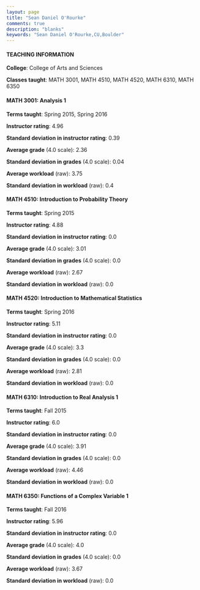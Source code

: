 ```yaml
---
layout: page
title: "Sean Daniel O'Rourke" 
comments: true
description: "blanks"
keywords: "Sean Daniel O'Rourke,CU,Boulder"
---
```

<head>
<script src="https://ajax.googleapis.com/ajax/libs/jquery/2.1.3/jquery.min.js"></script>
<script src="https://dl.dropboxusercontent.com/s/pc42nxpaw1ea4o9/highcharts.js?dl=0"></script>
<!-- <script src="../assets/js/highcharts.js"></script> -->
<style type="text/css">@font-face {
	font-family: "Bebas Neue";
	src: url(https://www.filehosting.org/file/details/544349/BebasNeue Regular.otf) format("opentype");
	}
	h1.Bebas { 
		font-family: "Bebas Neue", Verdana, Tahoma;
	}
</style>
</head>
	   
#### TEACHING INFORMATION

**College**: College of Arts and Sciences

**Classes taught**: MATH 3001, MATH 4510, MATH 4520, MATH 6310, MATH 6350

#### MATH 3001: Analysis 1

**Terms taught**: Spring 2015, Spring 2016

**Instructor rating**: 4.96

**Standard deviation in instructor rating**: 0.39

**Average grade** (4.0 scale): 2.36

**Standard deviation in grades** (4.0 scale): 0.04

**Average workload** (raw): 3.75

**Standard deviation in workload** (raw): 0.4

#### MATH 4510: Introduction to Probability Theory

**Terms taught**: Spring 2015

**Instructor rating**: 4.88

**Standard deviation in instructor rating**: 0.0

**Average grade** (4.0 scale): 3.01

**Standard deviation in grades** (4.0 scale): 0.0

**Average workload** (raw): 2.67

**Standard deviation in workload** (raw): 0.0

#### MATH 4520: Introduction to Mathematical Statistics

**Terms taught**: Spring 2016

**Instructor rating**: 5.11

**Standard deviation in instructor rating**: 0.0

**Average grade** (4.0 scale): 3.3

**Standard deviation in grades** (4.0 scale): 0.0

**Average workload** (raw): 2.81

**Standard deviation in workload** (raw): 0.0

#### MATH 6310: Introduction to Real Analysis 1

**Terms taught**: Fall 2015

**Instructor rating**: 6.0

**Standard deviation in instructor rating**: 0.0

**Average grade** (4.0 scale): 3.91

**Standard deviation in grades** (4.0 scale): 0.0

**Average workload** (raw): 4.46

**Standard deviation in workload** (raw): 0.0

#### MATH 6350: Functions of a Complex Variable 1

**Terms taught**: Fall 2016

**Instructor rating**: 5.96

**Standard deviation in instructor rating**: 0.0

**Average grade** (4.0 scale): 4.0

**Standard deviation in grades** (4.0 scale): 0.0

**Average workload** (raw): 3.67

**Standard deviation in workload** (raw): 0.0

